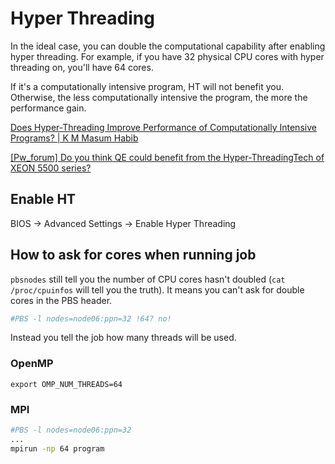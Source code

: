 # Hyper Threading

In the ideal case, you can double the computational capability after enabling hyper threading. For example, if you have 32 physical CPU cores with hyper threading on, you'll have 64 cores.

If it's a computationally intensive program, HT will not benefit you. Otherwise, the less computationally intensive the program, the more the performance gain.

[Does Hyper-Threading Improve Performance of Computationally Intensive Programs? | K M Masum Habib](http://masumhabib.com/blog/does-hyper-threading-improve-performance-of-computationally-intensive-programs/)

[[Pw_forum] Do you think QE could benefit from the Hyper-ThreadingTech of XEON 5500 series?](http://qe-forge.org/pipermail/pw_forum/2009-November/089802.html)

## Enable HT
BIOS -> Advanced Settings -> Enable Hyper Threading

## How to ask for cores when running job

`pbsnodes` still tell you the number of CPU cores hasn't doubled (`cat /proc/cpuinfos` will tell you the truth). It means you can't ask for double cores in the PBS header.

```bash
#PBS -l nodes=node06:ppn=32 !64? no!
```

Instead you tell the job how many threads will be used.
### OpenMP
```
export OMP_NUM_THREADS=64
```

### MPI
```bash
#PBS -l nodes=node06:ppn=32
...
mpirun -np 64 program
```
